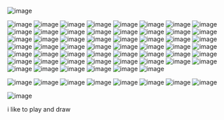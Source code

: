 ![image](https://github.com/user-attachments/assets/1e07cd69-617c-4957-8af5-d2dccd8701fc)


![image](https://github.com/user-attachments/assets/19dbe6d8-a9b4-415c-acde-fd3ad90bca03) ![image](https://github.com/user-attachments/assets/d91f5e3b-243a-4002-b881-a7c0b03daed3) ![image](https://github.com/user-attachments/assets/8f372e0e-21e4-40fe-9c50-29c884fbe2fa) ![image](https://github.com/user-attachments/assets/5c435404-cb3d-4de3-9a41-5d081826f10d) ![image](https://github.com/user-attachments/assets/d9cc8b4c-d5ab-45e5-91b9-7b5554722d8d) ![image](https://github.com/user-attachments/assets/6cd6a4fe-7108-4c41-a72b-9c4d681beb83) ![image](https://github.com/user-attachments/assets/c8d86976-58f8-4baa-9808-366ac0d6b6f4) ![image](https://github.com/user-attachments/assets/fa4996ad-4987-4f0d-9cd8-b3229727f827) ![image](https://github.com/user-attachments/assets/db767c53-d63a-426d-bdbe-4171656df51c) ![image](https://github.com/user-attachments/assets/6275b9e9-7a36-4d88-b185-b45b89aa1531) ![image](https://github.com/user-attachments/assets/d6678b02-9697-4d98-b579-ae5361e825e3) ![image](https://github.com/user-attachments/assets/4f5c908f-e1fe-4edb-8d9d-7f13ddbe43a1) ![image](https://github.com/user-attachments/assets/3c0cdd3e-9b27-4340-bf90-f7a7c83d96fb) ![image](https://github.com/user-attachments/assets/9f33c43e-6870-4e93-a45d-8df7ae79986b) ![image](https://github.com/user-attachments/assets/1fbe99e2-61fb-464d-926e-59627c82268d) ![image](https://github.com/user-attachments/assets/b7ec693a-76f0-43a1-9c38-92fabb6ef141) ![image](https://github.com/user-attachments/assets/161473a6-25cf-406e-aff0-35c7d2534259) ![image](https://github.com/user-attachments/assets/f4499e60-e10d-490e-a522-e4dc52ed4d41) ![image](https://github.com/user-attachments/assets/f24868aa-b1f2-417d-8ba9-b7126ba4376b) ![image](https://github.com/user-attachments/assets/244b9980-7ef7-4285-9cd0-902006dfba7e) ![image](https://github.com/user-attachments/assets/c568d626-41e3-4c19-9dd0-e5b7b082821f) ![image](https://github.com/user-attachments/assets/cabe1a92-dde3-423a-948a-125b04fd68ad) ![image](https://github.com/user-attachments/assets/4bb96dbf-a56e-46ab-81c7-54f46d3e062a) ![image](https://github.com/user-attachments/assets/b9757a07-24af-4281-8a07-9ce4b99dcdd7) ![image](https://github.com/user-attachments/assets/ff6c3697-934d-44ec-b8ba-31ad5cfeeb0e) ![image](https://github.com/user-attachments/assets/f167e47d-40d9-4782-9128-299e2383cedc) ![image](https://github.com/user-attachments/assets/1c7923e7-adff-4fa9-8ad0-34577424f216) ![image](https://github.com/user-attachments/assets/83138493-7b54-46ab-8530-34142ea40397) ![image](https://github.com/user-attachments/assets/3ad4df5b-08d1-45d1-8c59-82d7d7936c26) ![image](https://github.com/user-attachments/assets/2fa1f713-383f-495c-8343-ee3bc03c6784) ![image](https://github.com/user-attachments/assets/c8471c86-d44f-4a16-9aef-453d9df20da7) ![image](https://github.com/user-attachments/assets/13d71393-76d9-4c27-a99c-2ab7d95a4198) ![image](https://github.com/user-attachments/assets/6c14684f-70f5-4f93-909a-4b582e53f41e) ![image](https://github.com/user-attachments/assets/04d15ab0-22bc-4c1f-8c81-ebe4436351f5) ![image](https://github.com/user-attachments/assets/f124858d-06ca-46b6-9bed-9b87d37cb4ea) ![image](https://github.com/user-attachments/assets/6ef69c0a-9b00-4fe6-bb2f-35180f1e8694) ![image](https://github.com/user-attachments/assets/7484a4d4-2003-4d0c-907a-ea6f6632a323) ![image](https://github.com/user-attachments/assets/cb8e00a8-2495-4d8c-862e-4f7d6a795fa4) ![image](https://github.com/user-attachments/assets/923ebde2-c175-46fa-a7e0-87e8006a518f) ![image](https://github.com/user-attachments/assets/e376307c-3acd-4efd-a831-a30d3e1ff3bc) ![image](https://github.com/user-attachments/assets/6d9c2326-25d9-41d7-9a6a-625b9d51b328) ![image](https://github.com/user-attachments/assets/ec6fff4b-2007-43ca-95c3-50822d604e28) ![image](https://github.com/user-attachments/assets/3b96b7dc-bc6e-4ff5-8324-89938f4ed094) ![image](https://github.com/user-attachments/assets/52c2aced-5e27-429d-b2b7-2d49eed44e8a) ![image](https://github.com/user-attachments/assets/276a50bc-f221-4531-b673-d0e5bc9f20f7) ![image](https://github.com/user-attachments/assets/ea72d520-9f83-48ba-9b61-e64e03c283ef) ![image](https://github.com/user-attachments/assets/3f9fce6b-0502-46cc-9a1c-c590ed63d445) ![image](https://github.com/user-attachments/assets/da050409-23f6-4db5-85a3-dfcdc1ecf940) ![image](https://github.com/user-attachments/assets/2c2a4ce7-98ac-4950-8d2d-87d40efbfeab) ![image](https://github.com/user-attachments/assets/8d1ed853-dbf1-4e3a-873d-e143e7f9cc0b) ![image](https://github.com/user-attachments/assets/f3f8283d-ce59-4b37-91b8-b01739730e3a) ![image](https://github.com/user-attachments/assets/a2f85e91-2363-4655-80ab-f25acd366464) ![image](https://github.com/user-attachments/assets/46724441-9f0d-4ee3-9a3f-6515634c4296) ![image](https://github.com/user-attachments/assets/bb559979-4899-47ba-9e1a-4a609d5c5e1c)

![image](https://github.com/user-attachments/assets/e1fd83f6-d5a7-4000-a203-ada2767c8038) ![image](https://github.com/user-attachments/assets/2e1306e4-66d3-43ec-9a87-3283169a49f9) ![image](https://github.com/user-attachments/assets/b41ce0bd-6737-445a-98ab-a1489f0034b2) ![image](https://github.com/user-attachments/assets/59c883d4-f1ab-4bba-be5e-f731bc128672) ![image](https://github.com/user-attachments/assets/dafad8e0-dd70-4161-b68d-2f4c9a0ac710) ![image](https://github.com/user-attachments/assets/2f267508-1df1-4ecb-98ce-363a4aa28bc2) ![image](https://github.com/user-attachments/assets/303b37ae-ed35-468e-85a8-c724a06f733a) ![image](https://github.com/user-attachments/assets/b1b73bee-69e9-4891-81fd-a9034280768e)



![image](https://github.com/user-attachments/assets/c6f429a4-4e3f-4366-99ab-d4e58d4d15ef)


i like to play and draw
